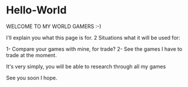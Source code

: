 # Hello-World
WELCOME TO MY WORLD GAMERS :-)

I'll explain you what this page is for.
2 Situations what it will be used for:

1- Compare your games with mine, for trade?
2- See the games I have to trade at the moment.

It's very simply, you will be able to research through all my games

See you soon I hope.
